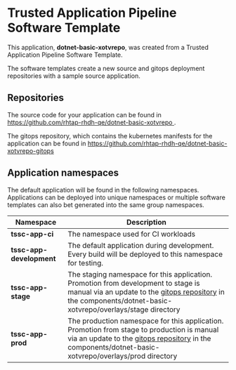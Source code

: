 # Trusted Application Pipeline Software Template

This application, **dotnet-basic-xotvrepo**, was created from a Trusted Application Pipeline Software Template.

The software templates create a new source and gitops deployment repositories with a sample source application. 

## Repositories

The source code for your application can be found in [https://github.com/rhtap-rhdh-qe/dotnet-basic-xotvrepo ](https://github.com/rhtap-rhdh-qe/dotnet-basic-xotvrepo ).
 
The gitops repository, which contains the kubernetes manifests for the application can be found in 
[https://github.com/rhtap-rhdh-qe/dotnet-basic-xotvrepo-gitops ](https://github.com/rhtap-rhdh-qe/dotnet-basic-xotvrepo-gitops ) 

## Application namespaces 

The default application will be found in the following namespaces. Applications can be deployed into unique namespaces or multiple software templates can also bet generated into the same group namespaces.  

|  Namespace   |  Description   |  
| -------- | -------- |
| **tssc-app-ci** | The namespace used for CI workloads |
| **tssc-app-development** | The default application during development. Every build will be deployed to this namespace for testing. |
| **tssc-app-stage** | The staging namespace for this application. Promotion from development to stage is manual via an update to the [gitops repository](https://github.com/rhtap-rhdh-qe/dotnet-basic-xotvrepo-gitops ) in the components/dotnet-basic-xotvrepo/overlays/stage directory |
| **tssc-app-prod** | The production namespace for this application. Promotion from stage to production is manual via an update to the [gitops repository](https://github.com/rhtap-rhdh-qe/dotnet-basic-xotvrepo-gitops ) in the components/dotnet-basic-xotvrepo/overlays/prod directory |